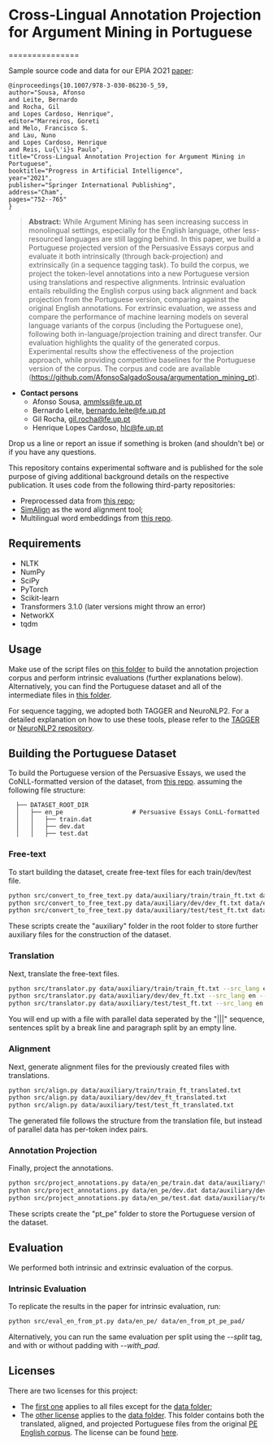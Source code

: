 # Cross-Lingual Annotation Projection for Argument Mining in Portuguese
===============

Sample source code and data for our EPIA 2O21 [paper](https://link.springer.com/chapter/10.1007/978-3-030-86230-5_59):

```
@inproceedings{10.1007/978-3-030-86230-5_59,
author="Sousa, Afonso
and Leite, Bernardo
and Rocha, Gil
and Lopes Cardoso, Henrique",
editor="Marreiros, Goreti
and Melo, Francisco S.
and Lau, Nuno
and Lopes Cardoso, Henrique
and Reis, Lu{\'i}s Paulo",
title="Cross-Lingual Annotation Projection for Argument Mining in Portuguese",
booktitle="Progress in Artificial Intelligence",
year="2021",
publisher="Springer International Publishing",
address="Cham",
pages="752--765"
}
```

> **Abstract:** While Argument Mining has seen increasing success in monolingual settings, especially for the English language, other less-resourced languages are still lagging behind. In this paper, we build a Portuguese projected version of the Persuasive Essays corpus and evaluate it both intrinsically (through back-projection) and extrinsically (in a sequence tagging task). To build the corpus, we project the token-level annotations into a new Portuguese version using translations and respective alignments. Intrinsic evaluation entails rebuilding the English corpus using back alignment and back projection from the Portuguese version, comparing against the original English annotations. For extrinsic evaluation, we assess and compare the performance of machine learning models on several language variants of the corpus (including the Portuguese one), following both in-language/projection training and direct transfer. Our evaluation highlights the quality of the generated corpus. Experimental results show the effectiveness of the projection approach, while providing competitive baselines for the Portuguese version of the corpus. The corpus and code are available (https://github.com/AfonsoSalgadoSousa/argumentation_mining_pt).


* **Contact persons** 
    * Afonso Sousa, ammlss@fe.up.pt
    * Bernardo Leite, bernardo.leite@fe.up.pt
    * Gil Rocha, gil.rocha@fe.up.pt
    * Henrique Lopes Cardoso, hlc@fe.up.pt

Drop us a line or report an issue if something is broken (and shouldn't be) or if you have any questions.

This repository contains experimental software and is published for the sole purpose of giving additional background details on the respective publication. It uses code from the following third-party repositories:
- Preprocessed data from [this repo](https://github.com/UKPLab/acl2017-neural_end2end_am);
- [SimAlign](https://github.com/cisnlp/simalign) as the word alignment tool;
- Multilingual word embeddings from [this repo](https://github.com/facebookresearch/MUSE).

## Requirements
- NLTK
- NumPy
- SciPy
- PyTorch
- Scikit-learn
- Transformers 3.1.0 (later versions might throw an error)
- NetworkX
- tqdm

## Usage
Make use of the script files on [this folder](https://github.com/AfonsoSalgadoSousa/argumentation_mining_pt/tree/main/scripts) to build the annotation projection corpus and perform intrinsic evaluations (further explanations below). Alternatively, you can find the Portuguese dataset and all of the intermediate files in [this folder](https://github.com/AfonsoSalgadoSousa/argumentation_mining_pt/tree/main/data).

For sequence tagging, we adopted both TAGGER and NeuroNLP2. For a detailed explanation on how to use these tools, please refer to the [TAGGER](https://github.com/achernodub/targer) or [NeuroNLP2 repository](https://github.com/XuezheMax/NeuroNLP2).

## Building the Portuguese Dataset
To build the Portuguese version of the Persuasive Essays, we used the CoNLL-formatted version of the dataset, from [this repo](https://github.com/UKPLab/acl2017-neural_end2end_am). assuming the following file structure:
```angular2
  ├── DATASET_ROOT_DIR
  │   ├── en_pe                   # Persuasive Essays ConLL-formatted
  │   │   ├── train.dat            
  │   │   ├── dev.dat
  │   │   ├── test.dat
```

### Free-text
To start building the dataset, create free-text files for each train/dev/test file.
```bash
python src/convert_to_free_text.py data/auxiliary/train/train_ft.txt data/en_pe/train.dat
python src/convert_to_free_text.py data/auxiliary/dev/dev_ft.txt data/en_pe/dev.dat
python src/convert_to_free_text.py data/auxiliary/test/test_ft.txt data/en_pe/test.dat
```
These scripts create the "auxiliary" folder in the root folder to store further auxiliary files for the construction of the dataset.

### Translation
Next, translate the free-text files.

```bash
python src/translator.py data/auxiliary/train/train_ft.txt --src_lang en --trg_lang pt
python src/translator.py data/auxiliary/dev/dev_ft.txt --src_lang en --trg_lang pt
python src/translator.py data/auxiliary/test/test_ft.txt --src_lang en --trg_lang pt
```
You will end up with a file with parallel data seperated by the "|||" sequence, sentences split by a break line and paragraph split by an empty line.

### Alignment
Next, generate alignment files for the previously created files with translations.
```bash
python src/align.py data/auxiliary/train/train_ft_translated.txt
python src/align.py data/auxiliary/dev/dev_ft_translated.txt
python src/align.py data/auxiliary/test/test_ft_translated.txt
```
The generated file follows the structure from the translation file, but instead of parallel data has per-token index pairs. 

### Annotation Projection
Finally, project the annotations.
```bash
python src/project_annotations.py data/en_pe/train.dat data/auxiliary/train/train_ft_translated.txt data/auxiliary/train/train_ft_translated_alignment.txt --output_dir data/pt_pe
python src/project_annotations.py data/en_pe/dev.dat data/auxiliary/dev/dev_ft_translated.txt data/auxiliary/dev/dev_ft_translated_alignment.txt --output_dir data/pt_pe
python src/project_annotations.py data/en_pe/test.dat data/auxiliary/test/test_ft_translated.txt data/auxiliary/test/test_ft_translated_alignment.txt --output_dir data/pt_pe
```
These scripts create the "pt_pe" folder to store the Portuguese version of the dataset.

## Evaluation
We performed both intrinsic and extrinsic evaluation of the corpus.

### Intrinsic Evaluation
To replicate the results in the paper for intrinsic evaluation, run:
```bash
python src/eval_en_from_pt.py data/en_pe/ data/en_from_pt_pe_pad/
```
Alternatively, you can run the same evaluation per split using the _--split_ tag, and with or without padding with _--with_pad_.

## Licenses
There are two licenses for this project:

- The [first one](https://github.com/AfonsoSalgadoSousa/argumentation_mining_pt/tree/main/LICENSE) applies to all files except for the [data folder](https://github.com/AfonsoSalgadoSousa/argumentation_mining_pt/tree/main/data);
- The [other license](https://github.com/AfonsoSalgadoSousa/argumentation_mining_pt/blob/main/data/license.pdf) applies to the [data folder](https://github.com/AfonsoSalgadoSousa/argumentation_mining_pt/tree/main/data). This folder contains both the translated, aligned, and projected Portuguese files from the original [PE English corpus](https://github.com/UKPLab/acl2017-neural_end2end_am). The license can be found [here](https://tudatalib.ulb.tu-darmstadt.de/handle/tudatalib/2422).
